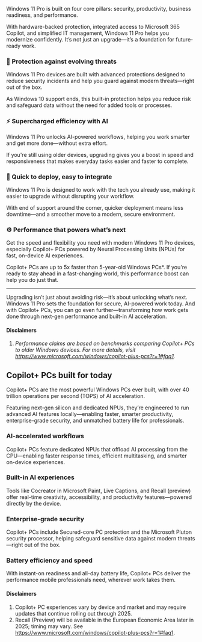 Windows 11 Pro is built on four core pillars: security, productivity, business readiness, and performance.

With hardware-backed protection, integrated access to Microsoft 365 Copilot, and simplified IT management, Windows 11 Pro helps you modernize confidently. It’s not just an upgrade—it’s a foundation for future-ready work.

### 🔐 Protection against evolving threats  
Windows 11 Pro devices are built with advanced protections designed to reduce security incidents and help you guard against modern threats—right out of the box.

As Windows 10 support ends, this built-in protection helps you reduce risk and safeguard data without the need for added tools or processes.

### ⚡ Supercharged efficiency with AI  
Windows 11 Pro unlocks AI-powered workflows, helping you work smarter and get more done—without extra effort.

If you're still using older devices, upgrading gives you a boost in speed and responsiveness that makes everyday tasks easier and faster to complete.

### 🚀 Quick to deploy, easy to integrate  
Windows 11 Pro is designed to work with the tech you already use, making it easier to upgrade without disrupting your workflow.

With end of support around the corner, quicker deployment means less downtime—and a smoother move to a modern, secure environment.

### ⚙️ Performance that powers what’s next  
Get the speed and flexibility you need with modern Windows 11 Pro devices, especially Copilot+ PCs powered by Neural Processing Units (NPUs) for fast, on-device AI experiences.

Copilot+ PCs are up to 5x faster than 5-year-old Windows PCs\*. If you're ready to stay ahead in a fast-changing world, this performance boost can help you do just that.

---
Upgrading isn’t just about avoiding risk—it’s about unlocking what’s next. Windows 11 Pro sets the foundation for secure, AI-powered work today.
And with Copilot+ PCs, you can go even further—transforming how work gets done through next-gen performance and built-in AI acceleration.

#### Disclaimers 

1. *Performance claims are based on benchmarks comparing Copilot+ PCs to older Windows devices. For more details, visit https://www.microsoft.com/windows/copilot-plus-pcs?r=1#faq1.*

## Copilot+ PCs built for today

Copilot+ PCs are the most powerful Windows PCs ever built, with over 40 trillion operations per second (TOPS) of AI acceleration.

Featuring next-gen silicon and dedicated NPUs, they’re engineered to run advanced AI features locally—enabling faster, smarter productivity, enterprise-grade security, and unmatched battery life for professionals.

### AI-accelerated workflows

Copilot+ PCs feature dedicated NPUs that offload AI processing from the CPU—enabling faster response times, efficient multitasking, and smarter on-device experiences.

### Built-in AI experiences

Tools like Cocreator in Microsoft Paint, Live Captions, and Recall (preview) offer real-time creativity, accessibility, and productivity features—powered directly by the device.

### Enterprise-grade security

Copilot+ PCs include Secured-core PC protection and the Microsoft Pluton security processor, helping safeguard sensitive data against modern threats—right out of the box.

### Battery efficiency and speed

With instant-on readiness and all-day battery life, Copilot+ PCs deliver the performance mobile professionals need, wherever work takes them.

#### Disclaimers

1. Copilot+ PC experiences vary by device and market and may require updates that continue rolling out through 2025.
1. Recall (Preview) will be available in the European Economic Area later in 2025; timing may vary. See https://www.microsoft.com/windows/copilot-plus-pcs?r=1#faq1.
